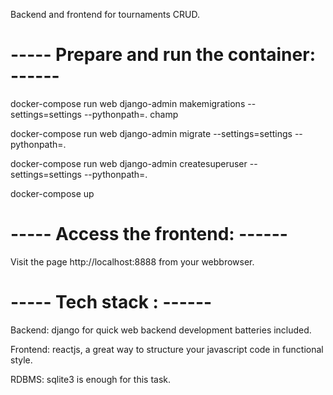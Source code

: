 Backend and frontend for tournaments CRUD.

# ----- Prepare and run the container: ------

docker-compose run web django-admin makemigrations --settings=settings --pythonpath=. champ


docker-compose run web django-admin migrate --settings=settings --pythonpath=.


docker-compose run web django-admin createsuperuser --settings=settings --pythonpath=.

docker-compose up

# ----- Access the frontend: ------

Visit the page http://localhost:8888 from your webbrowser.

# ----- Tech stack : ------

Backend: django for quick web backend development batteries included.


Frontend: reactjs, a great way to structure your javascript code in functional style.


RDBMS: sqlite3 is enough for this task.
